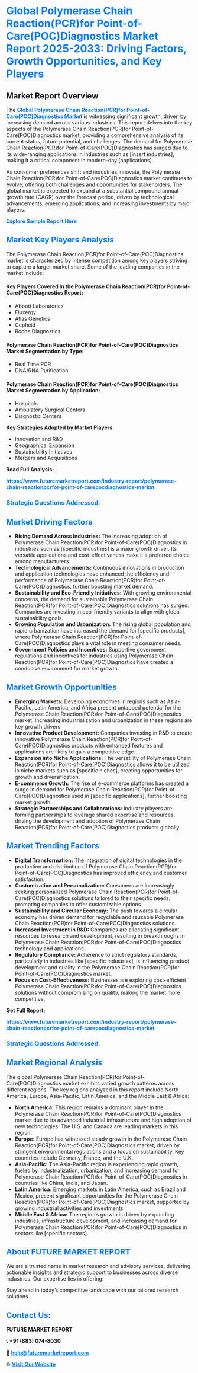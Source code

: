 <h1 style="color: #007BFF;">Global Polymerase Chain Reaction(PCR)for Point-of-Care(POC)Diagnostics Market Report 2025-2033: Driving Factors, Growth Opportunities, and Key Players</h1>

<section id="overview">
<h2>Market Report Overview</h2>
<p>The <a href="https://www.futuremarketreport.com/industry-report/polymerase-chain-reactionpcrfor-point-of-carepocdiagnostics-market" style="color: #007BFF; text-decoration: none;"><strong>Global Polymerase Chain Reaction(PCR)for Point-of-Care(POC)Diagnostics Market</strong></a> is witnessing significant growth, driven by increasing demand across various industries. This report delves into the key aspects of the Polymerase Chain Reaction(PCR)for Point-of-Care(POC)Diagnostics market, providing a comprehensive analysis of its current status, future potential, and challenges. The demand for Polymerase Chain Reaction(PCR)for Point-of-Care(POC)Diagnostics has surged due to its wide-ranging applications in industries such as [insert industries], making it a critical component in modern-day [applications].</p>
<p>As consumer preferences shift and industries innovate, the Polymerase Chain Reaction(PCR)for Point-of-Care(POC)Diagnostics market continues to evolve, offering both challenges and opportunities for stakeholders. The global market is expected to expand at a substantial compound annual growth rate (CAGR) over the forecast period, driven by technological advancements, emerging applications, and increasing investments by major players.</p>
</section>

<section id="overview">
<p><a href="https://www.futuremarketreport.com/request-sample/reportId=82806" style="color: #007BFF; text-decoration: none;"><strong>Explore Sample Report Here</strong></a></p>
</section>

<section id="key-players">
<h2 style="color: #007BFF;">Market Key Players Analysis</h2>
<p>The Polymerase Chain Reaction(PCR)for Point-of-Care(POC)Diagnostics market is characterized by intense competition among key players striving to capture a larger market share. Some of the leading companies in the market include:</p>
<h4>Key Players Covered in the Polymerase Chain Reaction(PCR)for Point-of-Care(POC)Diagnostics Report:</h4>
<ul><li>Abbott Laboratories</li><li>Fluxergy</li><li>Atlas Genetics</li><li>Cepheid</li><li>Roche Diagnostics</li></ul>
<h4>Polymerase Chain Reaction(PCR)for Point-of-Care(POC)Diagnostics Market Segmentation by Type:</h4>
<ul><li>Real Time PCR</li><li>DNA/RNA Purification</li></ul>

<h4>Polymerase Chain Reaction(PCR)for Point-of-Care(POC)Diagnostics Market Segmentation by Application:</h4>
<ul><li>Hospitals</li><li>Ambulatory Surgical Centers</li><li>Diagnostic Centers</li></ul>
<p><strong>Key Strategies Adopted by Market Players:</strong></p>
<ul>
<li>Innovation and R&D</li>
<li>Geographical Expansion</li>
<li>Sustainability Initiatives</li>
<li>Mergers and Acquisitions</li>
</ul>
</section>

<section>
<p><strong>Read Full Analysis: </strong></p><a href="https://www.futuremarketreport.com/industry-report/polymerase-chain-reactionpcrfor-point-of-carepocdiagnostics-market" style="color: #007BFF; text-decoration: none;"><strong>https://www.futuremarketreport.com/industry-report/polymerase-chain-reactionpcrfor-point-of-carepocdiagnostics-market</strong></a>
<h3 style="color: #007BFF;">Strategic Questions Addressed:</h3>
</section>

<section id="driving-factors">
<h2 style="color: #007BFF;">Market Driving Factors</h2>
<ul>
<li><strong>Rising Demand Across Industries:</strong> The increasing adoption of Polymerase Chain Reaction(PCR)for Point-of-Care(POC)Diagnostics in industries such as [specific industries] is a major growth driver. Its versatile applications and cost-effectiveness make it a preferred choice among manufacturers.</li>
<li><strong>Technological Advancements:</strong> Continuous innovations in production and application technologies have enhanced the efficiency and performance of Polymerase Chain Reaction(PCR)for Point-of-Care(POC)Diagnostics, further boosting market demand.</li>
<li><strong>Sustainability and Eco-Friendly Initiatives:</strong> With growing environmental concerns, the demand for sustainable Polymerase Chain Reaction(PCR)for Point-of-Care(POC)Diagnostics solutions has surged. Companies are investing in eco-friendly variants to align with global sustainability goals.</li>
<li><strong>Growing Population and Urbanization:</strong> The rising global population and rapid urbanization have increased the demand for [specific products], where Polymerase Chain Reaction(PCR)for Point-of-Care(POC)Diagnostics plays a vital role in meeting consumer needs.</li>
<li><strong>Government Policies and Incentives:</strong> Supportive government regulations and incentives for industries using Polymerase Chain Reaction(PCR)for Point-of-Care(POC)Diagnostics have created a conducive environment for market growth.</li>
</ul>
</section>

<section id="growth-opportunities">
<h2 style="color: #007BFF;">Market Growth Opportunities</h2>
<ul>
<li><strong>Emerging Markets:</strong> Developing economies in regions such as Asia-Pacific, Latin America, and Africa present untapped potential for the Polymerase Chain Reaction(PCR)for Point-of-Care(POC)Diagnostics market. Increasing industrialization and urbanization in these regions are key growth drivers.</li>
<li><strong>Innovative Product Development:</strong> Companies investing in R&D to create innovative Polymerase Chain Reaction(PCR)for Point-of-Care(POC)Diagnostics products with enhanced features and applications are likely to gain a competitive edge.</li>
<li><strong>Expansion into Niche Applications:</strong> The versatility of Polymerase Chain Reaction(PCR)for Point-of-Care(POC)Diagnostics allows it to be utilized in niche markets such as [specific niches], creating opportunities for growth and diversification.</li>
<li><strong>E-commerce Growth:</strong> The rise of e-commerce platforms has created a surge in demand for Polymerase Chain Reaction(PCR)for Point-of-Care(POC)Diagnostics used in [specific applications], further boosting market growth.</li>
<li><strong>Strategic Partnerships and Collaborations:</strong> Industry players are forming partnerships to leverage shared expertise and resources, driving the development and adoption of Polymerase Chain Reaction(PCR)for Point-of-Care(POC)Diagnostics products globally.</li>
</ul>
</section>

<section id="trending-factors">
<h2 style="color: #007BFF;">Market Trending Factors</h2>
<ul>
<li><strong>Digital Transformation:</strong> The integration of digital technologies in the production and distribution of Polymerase Chain Reaction(PCR)for Point-of-Care(POC)Diagnostics has improved efficiency and customer satisfaction.</li>
<li><strong>Customization and Personalization:</strong> Consumers are increasingly seeking personalized Polymerase Chain Reaction(PCR)for Point-of-Care(POC)Diagnostics solutions tailored to their specific needs, prompting companies to offer customizable options.</li>
<li><strong>Sustainability and Circular Economy:</strong> The push towards a circular economy has driven demand for recyclable and reusable Polymerase Chain Reaction(PCR)for Point-of-Care(POC)Diagnostics solutions.</li>
<li><strong>Increased Investment in R&D:</strong> Companies are allocating significant resources to research and development, resulting in breakthroughs in Polymerase Chain Reaction(PCR)for Point-of-Care(POC)Diagnostics technology and applications.</li>
<li><strong>Regulatory Compliance:</strong> Adherence to strict regulatory standards, particularly in industries like [specific industries], is influencing product development and quality in the Polymerase Chain Reaction(PCR)for Point-of-Care(POC)Diagnostics market.</li>
<li><strong>Focus on Cost-Effectiveness:</strong> Businesses are exploring cost-efficient Polymerase Chain Reaction(PCR)for Point-of-Care(POC)Diagnostics solutions without compromising on quality, making the market more competitive.</li>
</ul>
</section>

<section>
<p><strong>Get Full Report: </strong></p><a href="https://www.futuremarketreport.com/industry-report/polymerase-chain-reactionpcrfor-point-of-carepocdiagnostics-market" style="color: #007BFF; text-decoration: none;"><strong>https://www.futuremarketreport.com/industry-report/polymerase-chain-reactionpcrfor-point-of-carepocdiagnostics-market</strong></a>
<h3 style="color: #007BFF;">Strategic Questions Addressed:</h3>
</section>


<section id="regional-analysis">
<h2 style="color: #007BFF;">Market Regional Analysis</h2>
<p>The global Polymerase Chain Reaction(PCR)for Point-of-Care(POC)Diagnostics market exhibits varied growth patterns across different regions. The key regions analyzed in this report include North America, Europe, Asia-Pacific, Latin America, and the Middle East & Africa:</p>
<ul>
<li><strong>North America:</strong> This region remains a dominant player in the Polymerase Chain Reaction(PCR)for Point-of-Care(POC)Diagnostics market due to its advanced industrial infrastructure and high adoption of new technologies. The U.S. and Canada are leading markets in this region.</li>
<li><strong>Europe:</strong> Europe has witnessed steady growth in the Polymerase Chain Reaction(PCR)for Point-of-Care(POC)Diagnostics market, driven by stringent environmental regulations and a focus on sustainability. Key countries include Germany, France, and the U.K.</li>
<li><strong>Asia-Pacific:</strong> The Asia-Pacific region is experiencing rapid growth, fueled by industrialization, urbanization, and increasing demand for Polymerase Chain Reaction(PCR)for Point-of-Care(POC)Diagnostics in countries like China, India, and Japan.</li>
<li><strong>Latin America:</strong> Emerging markets in Latin America, such as Brazil and Mexico, present significant opportunities for the Polymerase Chain Reaction(PCR)for Point-of-Care(POC)Diagnostics market, supported by growing industrial activities and investments.</li>
<li><strong>Middle East & Africa:</strong> The region’s growth is driven by expanding industries, infrastructure development, and increasing demand for Polymerase Chain Reaction(PCR)for Point-of-Care(POC)Diagnostics in sectors like [specific sectors].</li>
</ul>
</section>

<footer>
<h2 style="color: #007BFF;">About FUTURE MARKET REPORT</h2>
<p>We are a trusted name in market research and advisory services, delivering actionable insights and strategic support to businesses across diverse industries. Our expertise lies in offering:</p>

<p>Stay ahead in today’s competitive landscape with our tailored research solutions.</p>

<h2 style="color: #007BFF;">Contact Us:</h2>
<p><strong>FUTURE MARKET REPORT</strong></p>
<p>📞 <strong>+91 (883) 074-8030</strong></p>
<p>📧 <strong><a href="mailto:help@futuremarketreport.com" style="color: #007BFF;">help@futuremarketreport.com</a></strong></p>
<p>🌐 <strong><a href="https://www.futuremarketreport.com/" style="color: #007BFF;">Visit Our Website</a></strong></p>
</footer>